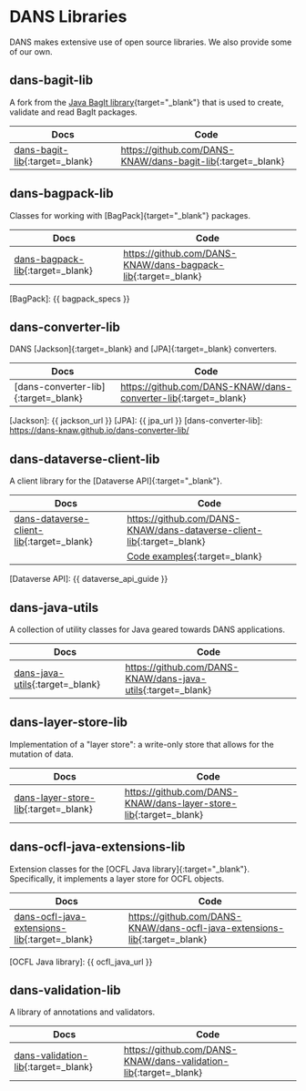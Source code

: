 DANS Libraries
==============

DANS makes extensive use of open source libraries. We also provide some of our own.

## dans-bagit-lib

A fork from the [Java BagIt library]{target="_blank"} that is used to create, validate and read BagIt packages.

| Docs                             | Code                                                          | 
|----------------------------------|---------------------------------------------------------------|
| [dans-bagit-lib]{:target=_blank} | <https://github.com/DANS-KNAW/dans-bagit-lib>{:target=_blank} |

[Java BagIt library]: https://github.com/LibraryOfCongress/bagit-java

[dans-bagit-lib]: https://dans-knaw.github.io/dans-bagit-lib/

## dans-bagpack-lib

Classes for working with [BagPack]{target="_blank"} packages.

| Docs                               | Code                                                            |
|------------------------------------|-----------------------------------------------------------------|
| [dans-bagpack-lib]{:target=_blank} | <https://github.com/DANS-KNAW/dans-bagpack-lib>{:target=_blank} |

[dans-bagpack-lib]: https://dans-knaw.github.io/dans-bagpack-lib/

[BagPack]: {{ bagpack_specs }}

## dans-converter-lib

DANS [Jackson]{:target=_blank} and [JPA]{:target=_blank} converters.

| Docs                                 | Code                                                              |
|--------------------------------------|-------------------------------------------------------------------|
| [dans-converter-lib]{:target=_blank} | <https://github.com/DANS-KNAW/dans-converter-lib>{:target=_blank} |

[Jackson]: {{ jackson_url }}
[JPA]: {{ jpa_url }}
[dans-converter-lib]: https://dans-knaw.github.io/dans-converter-lib/

## dans-dataverse-client-lib

A client library for the [Dataverse API]{:target="_blank"}.

| Docs                                        | Code                                                                     |
|---------------------------------------------|--------------------------------------------------------------------------|
| [dans-dataverse-client-lib]{:target=_blank} | <https://github.com/DANS-KNAW/dans-dataverse-client-lib>{:target=_blank} |
|                                             | [Code examples]{:target=_blank}                                          |

[dans-dataverse-client-lib]: https://dans-knaw.github.io/dans-dataverse-client-lib/

[Code examples]: https://github.com/DANS-KNAW/dans-dataverse-client-lib/tree/master/examples/src/main/java/nl/knaw/dans/lib/dataverse/example
[Dataverse API]: {{ dataverse_api_guide }}

## dans-java-utils

A collection of utility classes for Java geared towards DANS applications.

| Docs                              | Code                                                           |
|-----------------------------------|----------------------------------------------------------------|
| [dans-java-utils]{:target=_blank} | <https://github.com/DANS-KNAW/dans-java-utils>{:target=_blank} |

[dans-java-utils]: https://dans-knaw.github.io/dans-java-utils/

## dans-layer-store-lib

Implementation of a "layer store": a write-only store that allows for the mutation of data.

| Docs                                   | Code                                                                |
|----------------------------------------|---------------------------------------------------------------------|
| [dans-layer-store-lib]{:target=_blank} | <https://github.com/DANS-KNAW/dans-layer-store-lib>{:target=_blank} |

[dans-layer-store-lib]: https://dans-knaw.github.io/dans-layer-store-lib/

## dans-ocfl-java-extensions-lib

Extension classes for the [OCFL Java library]{:target="_blank"}. Specifically, it implements a layer store for OCFL objects.

| Docs                                            | Code                                                                         |
|-------------------------------------------------|------------------------------------------------------------------------------|
| [dans-ocfl-java-extensions-lib]{:target=_blank} | <https://github.com/DANS-KNAW/dans-ocfl-java-extensions-lib>{:target=_blank} |

[dans-ocfl-java-extensions-lib]: https://dans-knaw.github.io/dans-ocfl-java-extensions-lib/
[OCFL Java library]: {{ ocfl_java_url }}

## dans-validation-lib

A library of annotations and validators.

| Docs                                  | Code                                                               |
|---------------------------------------|--------------------------------------------------------------------|
| [dans-validation-lib]{:target=_blank} | <https://github.com/DANS-KNAW/dans-validation-lib>{:target=_blank} |

[dans-validation-lib]: https://dans-knaw.github.io/dans-validation-lib/